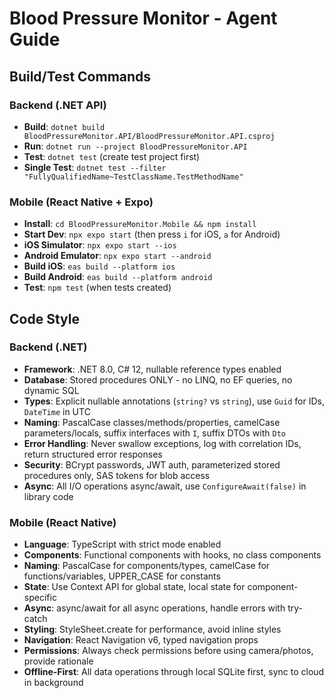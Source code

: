 # Blood Pressure Monitor - Agent Guide

## Build/Test Commands

### Backend (.NET API)
- **Build**: `dotnet build BloodPressureMonitor.API/BloodPressureMonitor.API.csproj`
- **Run**: `dotnet run --project BloodPressureMonitor.API`
- **Test**: `dotnet test` (create test project first)
- **Single Test**: `dotnet test --filter "FullyQualifiedName~TestClassName.TestMethodName"`

### Mobile (React Native + Expo)
- **Install**: `cd BloodPressureMonitor.Mobile && npm install`
- **Start Dev**: `npx expo start` (then press `i` for iOS, `a` for Android)
- **iOS Simulator**: `npx expo start --ios`
- **Android Emulator**: `npx expo start --android`
- **Build iOS**: `eas build --platform ios`
- **Build Android**: `eas build --platform android`
- **Test**: `npm test` (when tests created)

## Code Style

### Backend (.NET)
- **Framework**: .NET 8.0, C# 12, nullable reference types enabled
- **Database**: Stored procedures ONLY - no LINQ, no EF queries, no dynamic SQL
- **Types**: Explicit nullable annotations (`string?` vs `string`), use `Guid` for IDs, `DateTime` in UTC
- **Naming**: PascalCase classes/methods/properties, camelCase parameters/locals, suffix interfaces with `I`, suffix DTOs with `Dto`
- **Error Handling**: Never swallow exceptions, log with correlation IDs, return structured error responses
- **Security**: BCrypt passwords, JWT auth, parameterized stored procedures only, SAS tokens for blob access
- **Async**: All I/O operations async/await, use `ConfigureAwait(false)` in library code

### Mobile (React Native)
- **Language**: TypeScript with strict mode enabled
- **Components**: Functional components with hooks, no class components
- **Naming**: PascalCase for components/types, camelCase for functions/variables, UPPER_CASE for constants
- **State**: Use Context API for global state, local state for component-specific
- **Async**: async/await for all async operations, handle errors with try-catch
- **Styling**: StyleSheet.create for performance, avoid inline styles
- **Navigation**: React Navigation v6, typed navigation props
- **Permissions**: Always check permissions before using camera/photos, provide rationale
- **Offline-First**: All data operations through local SQLite first, sync to cloud in background
